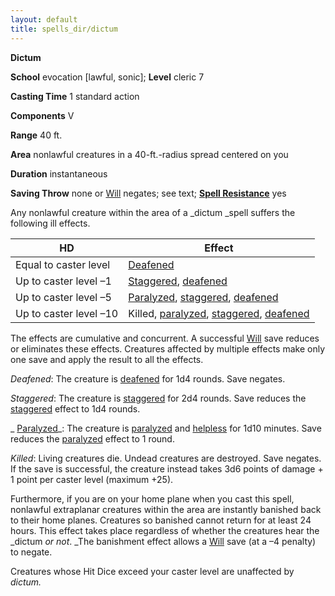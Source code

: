 ```yaml
---
layout: default
title: spells_dir/dictum
---
```

 **Dictum**

**School** evocation [lawful, sonic]; **Level** cleric 7

**Casting Time** 1 standard action

**Components** V

**Range** 40 ft.

**Area** nonlawful creatures in a 40-ft.-radius spread centered on you

**Duration** instantaneous

**Saving Throw** none or [Will](../combat#_will) negates; see text; **[Spell Resistance](../glossary#_spell-resistance)** yes

Any nonlawful creature within the area of a _dictum _spell suffers the following ill effects.

| HD | Effect |
| --- | --- |
| Equal to caster level | [Deafened](../glossary#_deafened) |
| Up to caster level –1 | [Staggered](../glossary#_staggered), [deafened](../glossary#_deafened) |
| Up to caster level –5 | [Paralyzed](../glossary#_paralyzed), [staggered](../glossary#_staggered), [deafened](../glossary#_deafened) |
| Up to caster level –10 | Killed, [paralyzed](../glossary#_paralyzed), [staggered](../glossary#_staggered), [deafened](../glossary#_deafened) |

The effects are cumulative and concurrent. A successful [Will](../combat#_will) save reduces or eliminates these effects. Creatures affected by multiple effects make only one save and apply the result to all the effects.

_Deafened_: The creature is [deafened](../glossary#_deafened) for 1d4 rounds. Save negates.

_Staggered_: The creature is [staggered](../glossary#_staggered) for 2d4 rounds. Save reduces the [staggered](../glossary#_staggered) effect to 1d4 rounds.

_ [Paralyzed](../glossary#_paralyzed)_: The creature is [paralyzed](../glossary#_paralyzed) and [helpless](../glossary#_helpless) for 1d10 minutes. Save reduces the [paralyzed](../glossary#_paralyzed) effect to 1 round.

_Killed_: Living creatures die. Undead creatures are destroyed. Save negates. If the save is successful, the creature instead takes 3d6 points of damage + 1 point per caster level (maximum +25).

Furthermore, if you are on your home plane when you cast this spell, nonlawful extraplanar creatures within the area are instantly banished back to their home planes. Creatures so banished cannot return for at least 24 hours. This effect takes place regardless of whether the creatures hear the _dictum _or not_. _The banishment effect allows a [Will](../combat#_will) save (at a –4 penalty) to negate.

Creatures whose Hit Dice exceed your caster level are unaffected by _dictum._

